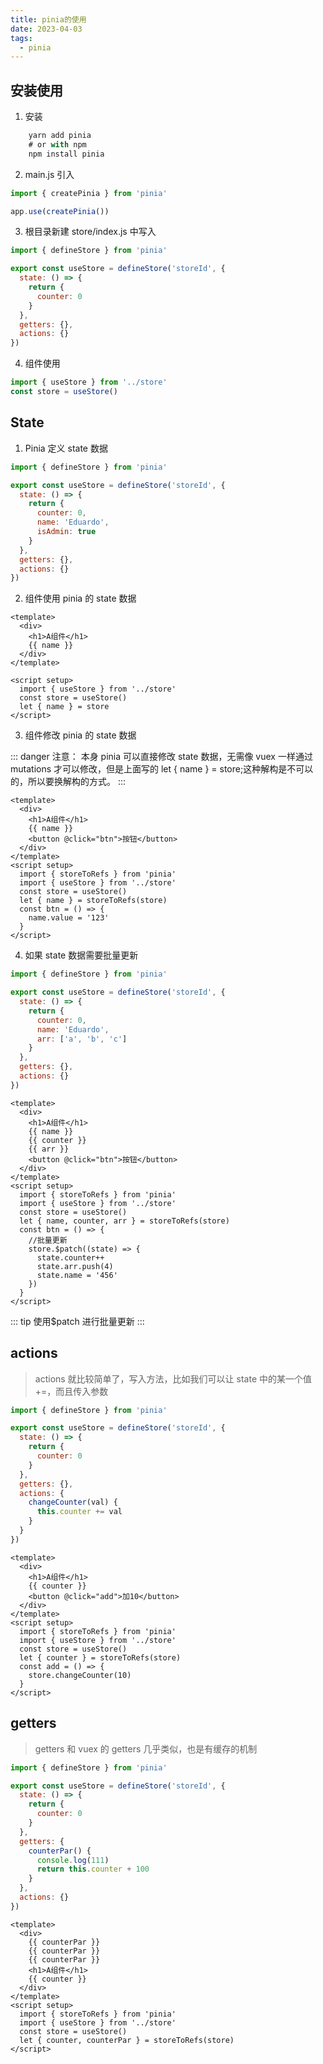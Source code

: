 ```yaml
---
title: pinia的使用
date: 2023-04-03
tags:
  - pinia
---
```


## 安装使用

1. 安装

```js
    yarn add pinia
    # or with npm
    npm install pinia
```

2. main.js 引入

```js
import { createPinia } from 'pinia'

app.use(createPinia())
```

3. 根目录新建 store/index.js 中写入

```js
import { defineStore } from 'pinia'

export const useStore = defineStore('storeId', {
  state: () => {
    return {
      counter: 0
    }
  },
  getters: {},
  actions: {}
})
```

4. 组件使用

```js
import { useStore } from '../store'
const store = useStore()
```

## State

1. Pinia 定义 state 数据

```js
import { defineStore } from 'pinia'

export const useStore = defineStore('storeId', {
  state: () => {
    return {
      counter: 0,
      name: 'Eduardo',
      isAdmin: true
    }
  },
  getters: {},
  actions: {}
})
```

2. 组件使用 pinia 的 state 数据

```vue
<template>
  <div>
    <h1>A组件</h1>
    {{ name }}
  </div>
</template>

<script setup>
  import { useStore } from '../store'
  const store = useStore()
  let { name } = store
</script>
```

3. 组件修改 pinia 的 state 数据

::: danger 注意：
本身 pinia 可以直接修改 state 数据，无需像 vuex 一样通过 mutations 才可以修改，但是上面写的 let { name } = store;这种解构是不可以的，所以要换解构的方式。
:::

```vue
<template>
  <div>
    <h1>A组件</h1>
    {{ name }}
    <button @click="btn">按钮</button>
  </div>
</template>
<script setup>
  import { storeToRefs } from 'pinia'
  import { useStore } from '../store'
  const store = useStore()
  let { name } = storeToRefs(store)
  const btn = () => {
    name.value = '123'
  }
</script>
```

4. 如果 state 数据需要批量更新

```js
import { defineStore } from 'pinia'

export const useStore = defineStore('storeId', {
  state: () => {
    return {
      counter: 0,
      name: 'Eduardo',
      arr: ['a', 'b', 'c']
    }
  },
  getters: {},
  actions: {}
})
```

```vue
<template>
  <div>
    <h1>A组件</h1>
    {{ name }}
    {{ counter }}
    {{ arr }}
    <button @click="btn">按钮</button>
  </div>
</template>
<script setup>
  import { storeToRefs } from 'pinia'
  import { useStore } from '../store'
  const store = useStore()
  let { name, counter, arr } = storeToRefs(store)
  const btn = () => {
    //批量更新
    store.$patch((state) => {
      state.counter++
      state.arr.push(4)
      state.name = '456'
    })
  }
</script>
```

::: tip
使用$patch 进行批量更新
:::

## actions

> actions 就比较简单了，写入方法，比如我们可以让 state 中的某一个值+=，而且传入参数

```js
import { defineStore } from 'pinia'

export const useStore = defineStore('storeId', {
  state: () => {
    return {
      counter: 0
    }
  },
  getters: {},
  actions: {
    changeCounter(val) {
      this.counter += val
    }
  }
})
```

```vue
<template>
  <div>
    <h1>A组件</h1>
    {{ counter }}
    <button @click="add">加10</button>
  </div>
</template>
<script setup>
  import { storeToRefs } from 'pinia'
  import { useStore } from '../store'
  const store = useStore()
  let { counter } = storeToRefs(store)
  const add = () => {
    store.changeCounter(10)
  }
</script>
```

## getters

> getters 和 vuex 的 getters 几乎类似，也是有缓存的机制

```js
import { defineStore } from 'pinia'

export const useStore = defineStore('storeId', {
  state: () => {
    return {
      counter: 0
    }
  },
  getters: {
    counterPar() {
      console.log(111)
      return this.counter + 100
    }
  },
  actions: {}
})
```

```vue
<template>
  <div>
    {{ counterPar }}
    {{ counterPar }}
    {{ counterPar }}
    <h1>A组件</h1>
    {{ counter }}
  </div>
</template>
<script setup>
  import { storeToRefs } from 'pinia'
  import { useStore } from '../store'
  const store = useStore()
  let { counter, counterPar } = storeToRefs(store)
</script>
```
